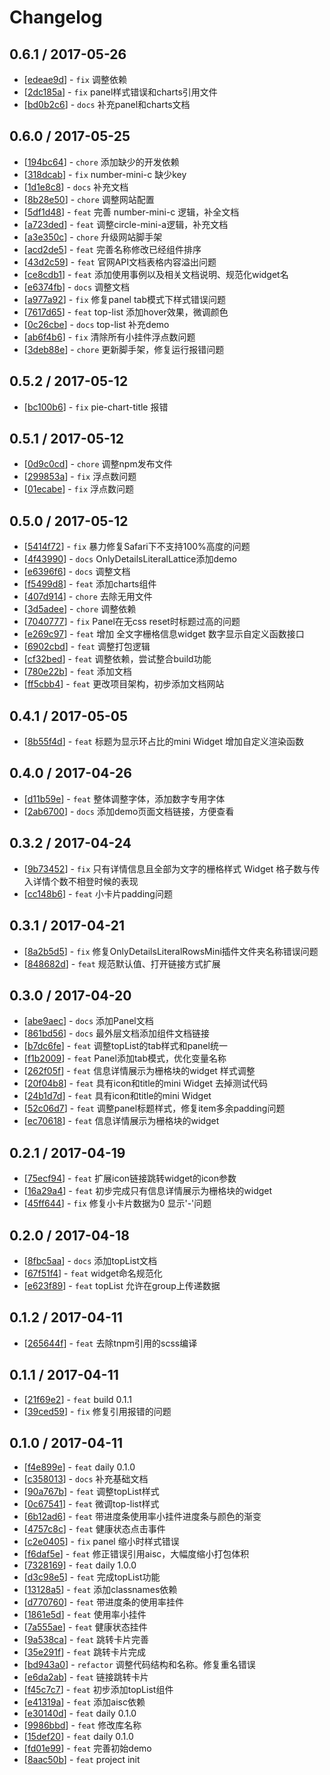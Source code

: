 # Changelog 


## 0.6.1 / 2017-05-26 

  * [[edeae9d](http://gitlab.alibaba-inc.com/ls/p2widgets/commit/edeae9d93da916824044e5a46e8f647bfbb7dc60)] - `fix` 调整依赖 
  * [[2dc185a](http://gitlab.alibaba-inc.com/ls/p2widgets/commit/2dc185a2fcf55d3603295f7ee6da328b59977004)] - `fix` panel样式错误和charts引用文件 
  * [[bd0b2c6](http://gitlab.alibaba-inc.com/ls/p2widgets/commit/bd0b2c65e2778e1f032674f1e2ed99c0a6e0e014)] - `docs` 补充panel和charts文档 

## 0.6.0 / 2017-05-25 

  * [[194bc64](http://gitlab.alibaba-inc.com/ls/p2widgets/commit/194bc64af996f02e1f91a73124f4ca78100ec764)] - `chore` 添加缺少的开发依赖 
  * [[318dcab](http://gitlab.alibaba-inc.com/ls/p2widgets/commit/318dcabe0152cac64411a1eb707804619a16f851)] - `fix` number-mini-c 缺少key 
  * [[1d1e8c8](http://gitlab.alibaba-inc.com/ls/p2widgets/commit/1d1e8c81cd1b8e5f00f65593f00e544141e1d3ff)] - `docs` 补充文档 
  * [[8b28e50](http://gitlab.alibaba-inc.com/ls/p2widgets/commit/8b28e508899db21cbd17802ecb934bed3515579b)] - `chore` 调整网站配置 
  * [[5df1d48](http://gitlab.alibaba-inc.com/ls/p2widgets/commit/5df1d48626bc4bac5804dc005fb5bdb14c2fe3a5)] - `feat` 完善 number-mini-c 逻辑，补全文档 
  * [[a723ded](http://gitlab.alibaba-inc.com/ls/p2widgets/commit/a723dedf87fe7748e923d91df9ec7ac04816ba6c)] - `feat` 调整circle-mini-a逻辑，补充文档 
  * [[a3e350c](http://gitlab.alibaba-inc.com/ls/p2widgets/commit/a3e350c961ed859aea88788ed72b8a7b206ad858)] - `chore` 升级网站脚手架 
  * [[acd2de5](http://gitlab.alibaba-inc.com/ls/p2widgets/commit/acd2de54ebecb14a92837afa3b7d9163715015b1)] - `feat` 完善名称修改已经组件排序 
  * [[43d2c59](http://gitlab.alibaba-inc.com/ls/p2widgets/commit/43d2c598d9fdb5d0df93b44f62a7c2bced5e0d93)] - `feat` 官网API文档表格内容溢出问题 
  * [[ce8cdb1](http://gitlab.alibaba-inc.com/ls/p2widgets/commit/ce8cdb17fb7ae5b1d4644b1894a8eed0c0f76220)] - `feat` 添加使用事例以及相关文档说明、规范化widget名 
  * [[e6374fb](http://gitlab.alibaba-inc.com/ls/p2widgets/commit/e6374fb8862ba74b40477400c4b39fca9b058f4c)] - `docs` 调整文档 
  * [[a977a92](http://gitlab.alibaba-inc.com/ls/p2widgets/commit/a977a925f336cf387b17b3bcb1261e0930041ff8)] - `fix` 修复panel tab模式下样式错误问题 
  * [[7617d65](http://gitlab.alibaba-inc.com/ls/p2widgets/commit/7617d65c79ec76f0a37c8e1890efdc2d8fb69797)] - `feat` top-list 添加hover效果，微调颜色 
  * [[0c26cbe](http://gitlab.alibaba-inc.com/ls/p2widgets/commit/0c26cbe5c47145eca1f23ececc6dba089c2d336e)] - `docs` top-list 补充demo 
  * [[ab6f4b6](http://gitlab.alibaba-inc.com/ls/p2widgets/commit/ab6f4b610807feb41d0eeca64d1c7e01b7eb672d)] - `fix` 清除所有小挂件浮点数问题 
  * [[3deb88e](http://gitlab.alibaba-inc.com/ls/p2widgets/commit/3deb88e1984c52a5931083fff9fc54aad917238a)] - `chore` 更新脚手架，修复运行报错问题 

## 0.5.2 / 2017-05-12 

  * [[bc100b6](http://gitlab.alibaba-inc.com/ls/p2widgets/commit/bc100b68322bcbd683deb9ca472be49d25bed1b6)] - `fix` pie-chart-title 报错 

## 0.5.1 / 2017-05-12 

  * [[0d9c0cd](http://gitlab.alibaba-inc.com/ls/p2widgets/commit/0d9c0cd47d118ef8db8aff48a3a8e103adbecf99)] - `chore` 调整npm发布文件 
  * [[299853a](http://gitlab.alibaba-inc.com/ls/p2widgets/commit/299853af425ba05c8a44851f9d6509eb5afa2408)] - `fix` 浮点数问题 
  * [[01ecabe](http://gitlab.alibaba-inc.com/ls/p2widgets/commit/01ecabe3ddbd9b3b9c955b6acc561fbf3eea6f96)] - `fix` 浮点数问题 

## 0.5.0 / 2017-05-12 

  * [[5414f72](http://gitlab.alibaba-inc.com/ls/p2widgets/commit/5414f725f14d5dbe0e5fe5c8f2eb2aa17061ee36)] - `fix` 暴力修复Safari下不支持100%高度的问题 
  * [[4f43990](http://gitlab.alibaba-inc.com/ls/p2widgets/commit/4f43990382536369cc3c4f7574d3f48c44dd18e8)] - `docs` OnlyDetailsLiteralLattice添加demo 
  * [[e6396f6](http://gitlab.alibaba-inc.com/ls/p2widgets/commit/e6396f6f224115e08752969c62572f5f36628046)] - `docs` 调整文档 
  * [[f5499d8](http://gitlab.alibaba-inc.com/ls/p2widgets/commit/f5499d847d76ca4dc4b062c30dc1df425de5ef6c)] - `feat` 添加charts组件 
  * [[407d914](http://gitlab.alibaba-inc.com/ls/p2widgets/commit/407d914e20a3bccd6f849557c5ca3d8393487303)] - `chore` 去除无用文件 
  * [[3d5adee](http://gitlab.alibaba-inc.com/ls/p2widgets/commit/3d5adeebef3a87aa5111be990aafa2dfd881b1e2)] - `chore` 调整依赖 
  * [[7040777](http://gitlab.alibaba-inc.com/ls/p2widgets/commit/7040777b158d4ee6da45acd16570280441de23a0)] - `fix` Panel在无css reset时标题过高的问题 
  * [[e269c97](http://gitlab.alibaba-inc.com/ls/p2widgets/commit/e269c97039163753cd9fca8f06a2c1adfb60f36d)] - `feat`  增加 全文字栅格信息widget 数字显示自定义函数接口 
  * [[6902cbd](http://gitlab.alibaba-inc.com/ls/p2widgets/commit/6902cbd281073e621918074a2b74ad06ba5795c8)] - `feat` 调整打包逻辑 
  * [[cf32bed](http://gitlab.alibaba-inc.com/ls/p2widgets/commit/cf32bed3a6fddf708de024091c9a15d6fb69595f)] - `feat` 调整依赖，尝试整合build功能 
  * [[780e22b](http://gitlab.alibaba-inc.com/ls/p2widgets/commit/780e22bc90f6875918ccb418f7c4116f2b481647)] - `feat` 添加文档 
  * [[ff5cbb4](http://gitlab.alibaba-inc.com/ls/p2widgets/commit/ff5cbb448aada4080397bfd5424d774128e6a206)] - `feat` 更改项目架构，初步添加文档网站 

## 0.4.1 / 2017-05-05 

  * [[8b55f4d](http://gitlab.alibaba-inc.com/ls/p2widgets/commit/8b55f4d41f3767ff6323353c10b2f870290b0569)] - `feat` 标题为显示环占比的mini Widget 增加自定义渲染函数 

## 0.4.0 / 2017-04-26 

  * [[d11b59e](http://gitlab.alibaba-inc.com/ls/p2widgets/commit/d11b59eb5228461e53d30b8c720c0c50f97d290e)] - `feat` 整体调整字体，添加数字专用字体 
  * [[2ab6700](http://gitlab.alibaba-inc.com/ls/p2widgets/commit/2ab67001556fb62d88e3f83fda63c769b9e9f116)] - `docs` 添加demo页面文档链接，方便查看 

## 0.3.2 / 2017-04-24 

  * [[9b73452](http://gitlab.alibaba-inc.com/ls/p2widgets/commit/9b73452cb79aed2898554777b932eee13d0dcd6e)] - `fix` 只有详情信息且全部为文字的栅格样式 Widget 格子数与传入详情个数不相登时候的表现 
  * [[cc148b6](http://gitlab.alibaba-inc.com/ls/p2widgets/commit/cc148b69f594607a3052715798dd0c501903424f)] - `feat` 小卡片padding问题 

## 0.3.1 / 2017-04-21 

  * [[8a2b5d5](http://gitlab.alibaba-inc.com/ls/p2widgets/commit/8a2b5d5fe46a5bc6d78fde79fce5d84693d16ce5)] - `fix` 修复OnlyDetailsLiteralRowsMini插件文件夹名称错误问题 
  * [[848682d](http://gitlab.alibaba-inc.com/ls/p2widgets/commit/848682d7f3b1132074eb8fb7eec6320e7eaa8651)] - `feat` 规范默认值、打开链接方式扩展 

## 0.3.0 / 2017-04-20 

  * [[abe9aec](http://gitlab.alibaba-inc.com/ls/p2widgets/commit/abe9aec7fb713647feff6e66bb3931bd1d549038)] - `docs` 添加Panel文档 
  * [[861bd56](http://gitlab.alibaba-inc.com/ls/p2widgets/commit/861bd5643486ac65dedbad9257939a72f64429bf)] - `docs` 最外层文档添加组件文档链接 
  * [[b7dc6fe](http://gitlab.alibaba-inc.com/ls/p2widgets/commit/b7dc6fe9162d280a1a4d22acac937f5fe2bc36f5)] - `feat` 调整topList的tab样式和panel统一 
  * [[f1b2009](http://gitlab.alibaba-inc.com/ls/p2widgets/commit/f1b2009cb79f6bdd64041a8001b745993d493b44)] - `feat` Panel添加tab模式，优化变量名称 
  * [[262f05f](http://gitlab.alibaba-inc.com/ls/p2widgets/commit/262f05fd548f5903d752ef3206a3db6db40b2a7a)] - `feat` 信息详情展示为栅格块的widget 样式调整 
  * [[20f04b8](http://gitlab.alibaba-inc.com/ls/p2widgets/commit/20f04b8d5a6256ca52d09c3279f87028892e3170)] - `feat` 具有icon和title的mini Widget 去掉测试代码 
  * [[24b1d7d](http://gitlab.alibaba-inc.com/ls/p2widgets/commit/24b1d7d4801d6d6cf8a90e93cb2c08de131e2986)] - `feat` 具有icon和title的mini Widget 
  * [[52c06d7](http://gitlab.alibaba-inc.com/ls/p2widgets/commit/52c06d79e5e39317f6a65c89f838312db7652748)] - `feat` 调整panel标题样式，修复item多余padding问题 
  * [[ec70618](http://gitlab.alibaba-inc.com/ls/p2widgets/commit/ec70618acc515f0a014fcffb76f8e3e71dfeb8eb)] - `feat` 信息详情展示为栅格块的widget 

## 0.2.1 / 2017-04-19 

  * [[75ecf94](http://gitlab.alibaba-inc.com/ls/p2widgets/commit/75ecf9433c854bbce83431b939177122b3869df5)] - `feat` 扩展icon链接跳转widget的icon参数 
  * [[16a29a4](http://gitlab.alibaba-inc.com/ls/p2widgets/commit/16a29a48970f83fc42ed33936f62155d87379d1f)] - `feat` 初步完成只有信息详情展示为栅格块的widget 
  * [[45ff644](http://gitlab.alibaba-inc.com/ls/p2widgets/commit/45ff644e4a4f9d79525bcc47da436cb21d8f3a28)] - `fix` 修复小卡片数据为0 显示'-'问题 

## 0.2.0 / 2017-04-18 

  * [[8fbc5aa](http://gitlab.alibaba-inc.com/ls/p2widgets/commit/8fbc5aa16b0222944e415b8c42e183ffb68b330f)] - `docs` 添加topList文档 
  * [[67f51f4](http://gitlab.alibaba-inc.com/ls/p2widgets/commit/67f51f497f8a89f0db44dc29d4fe47c52bb12632)] - `feat` widget命名规范化 
  * [[e623f89](http://gitlab.alibaba-inc.com/ls/p2widgets/commit/e623f89a2688d6d06b48a950dcb267bf237e82b6)] - `feat` topList 允许在group上传递数据 

## 0.1.2 / 2017-04-11 

  * [[265644f](http://gitlab.alibaba-inc.com/ls/p2widgets/commit/265644f256b75e821cbbc38e25bff78707853303)] - `feat` 去除tnpm引用的scss编译 

## 0.1.1 / 2017-04-11 

  * [[21f69e2](http://gitlab.alibaba-inc.com/ls/p2widgets/commit/21f69e2083cbcb365dc73774a6b52db2256012d1)] - `feat` build 0.1.1 
  * [[39ced59](http://gitlab.alibaba-inc.com/ls/p2widgets/commit/39ced59916320824065ba396cde4c59ed9f8b2f1)] - `fix` 修复引用报错的问题 

## 0.1.0 / 2017-04-11 

  * [[f4e899e](http://gitlab.alibaba-inc.com/ls/p2widgets/commit/f4e899e98d2ef964a390d84e220447672978e7f6)] - `feat` daily 0.1.0 
  * [[c358013](http://gitlab.alibaba-inc.com/ls/p2widgets/commit/c35801332d92753dc08a66e0109622994792f483)] - `docs` 补充基础文档 
  * [[90a767b](http://gitlab.alibaba-inc.com/ls/p2widgets/commit/90a767b46b95bf76d7757a57c5ce657c1a175157)] - `feat` 调整topList样式 
  * [[0c67541](http://gitlab.alibaba-inc.com/ls/p2widgets/commit/0c675413cf6c46cbd5fa10ba71de49631b65e10a)] - `feat` 微调top-list样式 
  * [[6b12ad6](http://gitlab.alibaba-inc.com/ls/p2widgets/commit/6b12ad65e2a15b5947ac0aeab44de5b47a4eaa9a)] - `feat` 带进度条使用率小挂件进度条与颜色的渐变 
  * [[4757c8c](http://gitlab.alibaba-inc.com/ls/p2widgets/commit/4757c8ccb3e10160bb13aa46d3b12419cc85f081)] - `feat` 健康状态点击事件 
  * [[c2e0405](http://gitlab.alibaba-inc.com/ls/p2widgets/commit/c2e04056349c42949ac37362139ee18471010a8f)] - `fix` panel 缩小时样式错误 
  * [[f6daf5e](http://gitlab.alibaba-inc.com/ls/p2widgets/commit/f6daf5e95ecc1038fadc463a35a8929fa0d7dd3f)] - `feat` 修正错误引用aisc，大幅度缩小打包体积 
  * [[7328169](http://gitlab.alibaba-inc.com/ls/p2widgets/commit/7328169c8e38f5dc1424ce02d3b1535025e84be4)] - `feat` daily 1.0.0 
  * [[d3c98e5](http://gitlab.alibaba-inc.com/ls/p2widgets/commit/d3c98e52cf278a392f28f374fc23f9418d6679fd)] - `feat` 完成topList功能 
  * [[13128a5](http://gitlab.alibaba-inc.com/ls/p2widgets/commit/13128a580d1b70c6c433123eb2b619fea8bbf472)] - `feat` 添加classnames依赖 
  * [[d770760](http://gitlab.alibaba-inc.com/ls/p2widgets/commit/d7707605d4abcec72c6fb89bcd2e4fc102802176)] - `feat` 带进度条的使用率挂件 
  * [[1861e5d](http://gitlab.alibaba-inc.com/ls/p2widgets/commit/1861e5ddc1388bcfcdea90098c7b8155a0e405be)] - `feat` 使用率小挂件 
  * [[7a555ae](http://gitlab.alibaba-inc.com/ls/p2widgets/commit/7a555ae1d67bdf008e222f81de5fe726594db03e)] - `feat` 健康状态挂件 
  * [[9a538ca](http://gitlab.alibaba-inc.com/ls/p2widgets/commit/9a538cafff1a5e6f2e00b2bc8b27ab6a2d116102)] - `feat` 跳转卡片完善 
  * [[35e291f](http://gitlab.alibaba-inc.com/ls/p2widgets/commit/35e291f3c293c4b825e9154f675f2b251cf31aea)] - `feat` 跳转卡片完成 
  * [[bd943a0](http://gitlab.alibaba-inc.com/ls/p2widgets/commit/bd943a022486617c9cc9b8a281c1459a094076fb)] - `refactor` 调整代码结构和名称。修复重名错误 
  * [[e6da2ab](http://gitlab.alibaba-inc.com/ls/p2widgets/commit/e6da2aba7f55238f176185c636d8d1fe63ae7f93)] - `feat` 链接跳转卡片 
  * [[f45c7c7](http://gitlab.alibaba-inc.com/ls/p2widgets/commit/f45c7c7ae684d2495eddd49d5486e3c9b1189953)] - `feat` 初步添加topList组件 
  * [[e41319a](http://gitlab.alibaba-inc.com/ls/p2widgets/commit/e41319a81045745a7e99af82f4f1b744cff9acfa)] - `feat` 添加aisc依赖 
  * [[e30140d](http://gitlab.alibaba-inc.com/ls/p2widgets/commit/e30140d539e70ec9e8296e9b38c557cb265c6ed4)] - `feat` daily 0.1.0 
  * [[9986bbd](http://gitlab.alibaba-inc.com/ls/p2widgets/commit/9986bbd815a573f8fee3bcd77a2e85aae69abdaa)] - `feat` 修改库名称 
  * [[15def20](http://gitlab.alibaba-inc.com/ls/p2widgets/commit/15def208a751f2520800fd840d4c0265ab67005a)] - `feat` daily 0.1.0 
  * [[fd01e99](http://gitlab.alibaba-inc.com/ls/p2widgets/commit/fd01e99d25938cab162df0c7e1ad4563330e3031)] - `feat` 完善初始demo 
  * [[8aac50b](http://gitlab.alibaba-inc.com/ls/p2widgets/commit/8aac50b1ade5510351b53b4a7793d6ed486c6247)] - `feat` project init 
